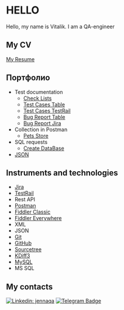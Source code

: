 # HELLO 

<div align="center">
  
</div>
Hello, my name is Vitalik. I am a QA-engineer

## My CV 

[My Resume](https://docs.google.com/document/d/17G_x3z3bNgIIetGAB5NURdQ056RoKRYkIWcpx_ia5gA/edit?usp=sharing)

## Портфолио 
- Test documentation
  -  [Check Lists](https://docs.google.com/spreadsheets/d/1CZJ-fPiFtve_C6b_J9VD5H_TnmqmW54MyVrHdpvDkHQ/edit?usp=sharing)
  -  [Test Cases Table](https://docs.google.com/spreadsheets/d/15sBSuRbVbdUaHVRHT4AxvojFs77eszENCQ251UQ8aAg/edit?usp=sharing)
  -  [Test Cases TestRail](https://vitalikt02.testrail.io/index.php?/suites/view/1&group_by=cases:section_id&group_order=asc&display_deleted_cases=0)
  -  [Bug Report Table](https://docs.google.com/spreadsheets/d/10QM1XQhwFyDmBLZdf4N-5aGjQOIjVWj6nJz-CWcysvE/edit?usp=sharing)
  -  [Bug Report Jira](https://titar2016.atlassian.net/jira/software/projects/SCRUM/boards/1/backlog?atlOrigin=eyJpIjoiNmM1NzgyZTRlM2ZmNGY3ODliYzAxYWNmYTdkY2U2MjIiLCJwIjoiaiJ9)
- Collection in Postman
  -  [Pets Store](https://blue-crater-809395.postman.co/workspace/7e45aba2-b6a3-4207-865e-04ad26b60415/collection/40043639-8502f6f2-44f7-47ae-a077-33163083e24d?action=share&source=copy-link&creator=40043639)
- SQL requests 
  -  [Create DataBase](https://docs.google.com/document/d/1Ax8VH8JDEKQoTheHUX6H9cFIxzF94YD56WrGi8qI8mY/edit?usp=sharing)
- [JSON](https://docs.google.com/document/d/1TAa6Tpv_gwgf5TAoaYEKi42Ec2gsaJa5u4ViHD52P6A/edit?usp=sharing)
  

## Instruments and technologies
- [Jira](https://www.atlassian.com/software/jira)
- [TestRail](https://www.testrail.com/)
- Rest API
- [Postman](https://www.postman.com/)
- [Fiddler Classic](https://www.telerik.com/fiddler/fiddler-classic)
- [Fiddler Everywhere](https://www.telerik.com/fiddler/fiddler-everywhere)
- XML
- JSON
- [Git](https://git-scm.com/)
- [GitHub](https://github.com/)
- [Sourcetree](https://www.sourcetreeapp.com/)
- [KDiff3](https://kdiff3.sourceforge.net/)
- [MySQL](https://www.mysql.com/)
- MS SQL

## My contacts

[![Linkedin: jennaqa](https://img.shields.io/badge/-LinkedIn-0e76a8?style=flat-square&logo=Linkedin&logoColor=white)](https://linkedin.com/in/jennaqa)
[![Telegram Badge](https://img.shields.io/badge/-Telegram-0088cc?style=flat-square&logo=Telegram&logoColor=white)](https://t.me/hello2193)



